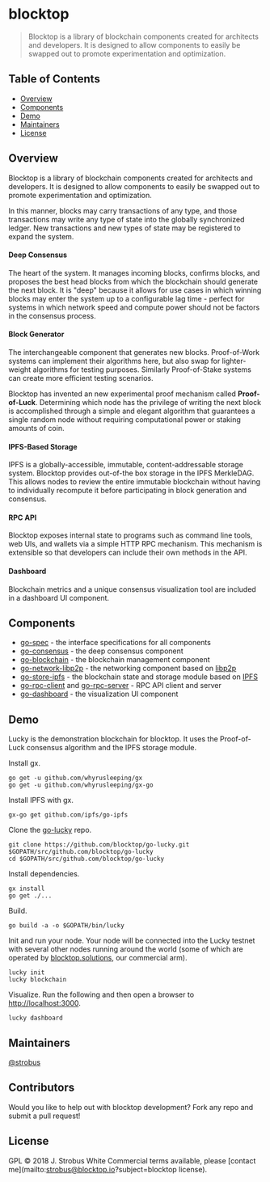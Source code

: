 # blocktop

> Blocktop is a library of blockchain components created for architects and developers. It is designed to allow components to easily be swapped out to promote experimentation and optimization.

## Table of Contents

- [Overview](#overview)
- [Components](#components)
- [Demo](#demo)
- [Maintainers](#maintainers)
- [License](#license)

## Overview

Blocktop is a library of blockchain components created for architects and developers. It is designed to allow components to easily be swapped out to promote experimentation and optimization. 

In this manner, blocks may carry transactions of any type, and those transactions may write any type of state into the globally synchronized ledger. New transactions and new types of state may be registered to expand the system.

#### Deep Consensus
 
The heart of the system. It manages incoming blocks, confirms blocks, and proposes the best head blocks from which the blockchain should generate the next block. It is "deep" because it allows for use cases in which winning blocks may enter the system up to a configurable lag time - perfect for systems in which network speed and compute power should not be factors in the consensus process.

#### Block Generator

The interchangeable component that generates new blocks. Proof-of-Work systems can implement their algorithms here, but also swap for lighter-weight algorithms for testing purposes. Similarly Proof-of-Stake systems can create more efficient testing scenarios.

Blocktop has invented an new experimental proof mechanism called **Proof-of-Luck**. Determining which node has the privilege of writing the next block is accomplished through a simple and elegant algorithm that guarantees a single random node without requiring computational power or staking amounts of coin.

#### IPFS-Based Storage

IPFS is a globally-accessible, immutable, content-addressable storage system. Blocktop provides out-of-the box storage in the IPFS MerkleDAG. This allows nodes to review the entire immutable blockchain without having to individually recompute it before participating in block generation and consensus.

#### RPC API

Blocktop exposes internal state to programs such as command line tools, web UIs, and wallets via a simple HTTP RPC mechanism. This mechanism is extensible so that developers can include their own methods in the API.

#### Dashboard

Blockchain metrics and a unique consensus visualization tool are included in a dashboard UI component.

## Components

* [go-spec](https://github.com/blocktop/go-spec) - the interface specifications for all components
* [go-consensus](https://github.com/blocktop/go-consensus) - the deep consensus component
* [go-blockchain](https://github.com/blocktop/go-blockchain) - the blockchain management component
* [go-network-libp2p](https://github.com/blocktop/go-network-libp2p) - the networking component based on [libp2p](https://libp2p.io/)
* [go-store-ipfs](https://github.com/blocktop/go-store-ipfs) - the blockchain state and storage module based on [IPFS](https://ipfs.io/)
* [go-rpc-client](https://github.com/blocktop/go-rpc-client) and [go-rpc-server](https://github.com/blocktop/go-rpc-server) - RPC API client and server
* [go-dashboard](https://github.com/blocktop/go-dashboard) - the visualization UI component

## Demo

Lucky is the demonstration blockchain for blocktop. It uses the Proof-of-Luck consensus algorithm and the IPFS storage module.

Install gx.
```
go get -u github.com/whyrusleeping/gx
go get -u github.com/whyrusleeping/gx-go
```

Install IPFS with gx.
```
gx-go get github.com/ipfs/go-ipfs
```

Clone the [go-lucky](https://github.com/blocktop/go-lucky) repo.
```
git clone https://github.com/blocktop/go-lucky.git $GOPATH/src/github.com/blocktop/go-lucky
cd $GOPATH/src/github.com/blocktop/go-lucky
```

Install dependencies.
```
gx install
go get ./...
```

Build.
```
go build -a -o $GOPATH/bin/lucky
```

Init and run your node. Your node will be connected into the Lucky testnet with several other nodes running around the world (some of which are operated by [blocktop.solutions](http://blocktop.solutions), our commercial arm).
```
lucky init
lucky blockchain
```

Visualize. Run the following and then open a browser to [http://localhost:3000](http://localhost:3000).
```
lucky dashboard
```

## Maintainers

[@strobus](https://github.com/strobus)

## Contributors

Would you like to help out with blocktop development? Fork any repo and submit a pull request!

## License

GPL © 2018 J. Strobus White
Commercial terms available, please [contact me](mailto:strobus@blocktop.io?subject=blocktop license).

